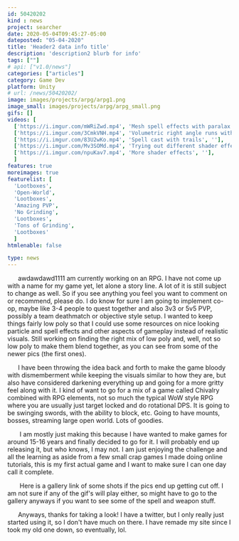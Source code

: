 ```yaml
---
id: 50420202
kind : news
project: searcher
date: 2020-05-04T09:45:27-05:00
dateposted: "05-04-2020"
title: 'Header2 data info title'
description: 'description2 blurb for info'
tags: [""]
# api: ["v1.0/news"]
categories: ["articles"]
category: Game Dev
platform: Unity
# url: /news/50420202/
image: images/projects/arpg/arpg1.png
image_small: images/projects/arpg/arpg_small.png
gifs: []
videos: [
  ['https://i.imgur.com/mWRiZwd.mp4', 'Mesh spell effects with paralax ground', ''],
  ['https://i.imgur.com/3CmkVNH.mp4', 'Volumetric right angle runs with distortion', ''],
  ['https://i.imgur.com/83U2wKo.mp4', 'Spell cast with trails', ''],
  ['https://i.imgur.com/Mv3SOMd.mp4', 'Trying out different shader effects', ''],
  ['https://i.imgur.com/npuKav7.mp4', 'More shader effects', ''],
  ]
features: true
moreimages: true
featurelist: [
  'Lootboxes',
  'Open-World',
  'Lootboxes',
  'Amazing PVP',
  'No Grinding',
  'Lootboxes',
  'Tons of Grinding',
  'Lootboxes'
  ]
htmlenable: false

type: news
---
```


  &nbsp;&nbsp;&nbsp;&nbsp;&nbsp;&nbsp;awdawdawd1111 am currently working on an RPG. I have
  not come up with a name for my game yet, let alone a story line. A lot of it
  is still subject to change as well. So if you see anything you feel you want
  to comment on or recommend, please do. I do know for sure I am going to
  implement co-op, maybe like 3-4 people to quest together and also 3v3 or 5v5
  PVP, possibly a team deathmatch or objective style setup. I wanted to keep
  things fairly low poly so that I could use some resources on nice looking
  particle and spell effects and other aspects of gameplay instead of realistic
  visuals. Still working on finding the right mix of low poly and, well, not so
  low poly to make them blend together, as you can see from some of the newer
  pics (the first ones).


  &nbsp;&nbsp;&nbsp;&nbsp;&nbsp;&nbsp;I have been throwing the idea back and
  forth to make the game bloody with dismemberment while keeping the visuals
  similar to how they are, but also have considered darkening everything up and
  going for a more gritty feel along with it. I kind of want to go for a mix of
  a game called Chivalry combined with RPG elements, not so much the typical WoW
  style RPG where you are usually just target locked and do rotational DPS. It
  is going to be swinging swords, with the ability to block, etc. Going to have
  mounts, bosses, streaming large open world. Lots of goodies.


  &nbsp;&nbsp;&nbsp;&nbsp;&nbsp;&nbsp; I am mostly just making this because I
  have wanted to make games for around 15-16 years and finally decided to go for
  it. I will probably end up releasing it, but who knows, I may not. I am just
  enjoying the challenge and all the learning as aside from a few small crap
  games I made doing online tutorials, this is my first actual game and I want
  to make sure I can one day call it complete. 


  &nbsp;&nbsp;&nbsp;&nbsp;&nbsp;&nbsp; Here is a gallery link of some shots if
  the pics end up getting cut off. I am not sure if any of the gif's will play
  either, so might have to go to the gallery anyways if you want to see some of
  the spell and weapon stuff.


  &nbsp;&nbsp;&nbsp;&nbsp;&nbsp;&nbsp;Anyways, thanks for taking a look! I have
  a twitter, but I only really just started using it, so I don't have much on
  there. I have remade my site since I took my old one down, so eventually, lol.